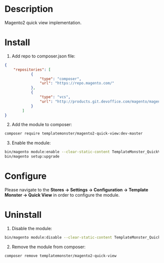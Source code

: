 Description
===========
Magento2 quick view implementation.

Install
=======

1. Add repo to composer.json file:
```json
{
    "repositories": [
            {
                "type": "composer",
                "url": "https://repo.magento.com/"
            },
            {
                "type": "vcs",
                "url": "http://products.git.devoffice.com/magento/magento2-quick-view.git"
            }
        ]
}
```

2. Add the module to composer:
```bash
composer require templatemonster/magento2-quick-view:dev-master
```

3. Enable the module:
```bash
bin/magento module:enable --clear-static-content TemplateMonster_QuickView
bin/magento setup:upgrade
```

Configure
=========

Please navigate to the **Stores -> Settings -> Configuration -> Template Monster -> Quick View** in order to configure the module.

Uninstall
=========

1. Disable the module:
```bash
bin/magento module:disable --clear-static-content TemplateMonster_QuickView
```

2. Remove the module from composer:
```bash
composer remove templatemonster/magento2-quick-view
```